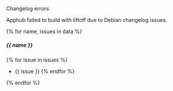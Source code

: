 Changelog errors

Apphub failed to build with liftoff due to Debian changelog issues.

{% for name, issues in data %}
##### {{ name }}
{% for issue in issues %}
- {{ issue }}
{% endfor %}

{% endfor %}
